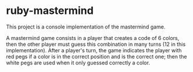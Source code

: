 # ruby-mastermind

This project is a console implementation of the mastermind game.

A mastermind game consists in a player that creates a code of 6 colors, then the other player must guess this combination in many turns (12 in this implementation). After a player's turn, the game indicates the player with red pegs if a color is in the correct position and is the correct one; then the white pegs are used when it only guessed correctly a color. 
